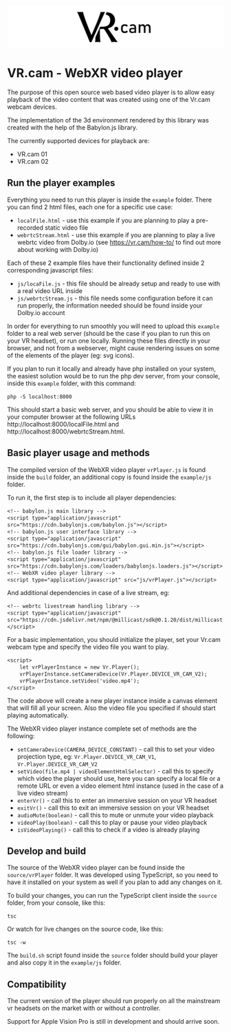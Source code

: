 ![image](example/img/logo.jpg)

# VR.cam - WebXR video player

The purpose of this open source web based video player is to allow easy playback of the video content that was created using one of the Vr.cam webcam devices.

The implementation of the 3d environment rendered by this library was created with the help of the Babylon.js library.

The currently supported devices for playback are:
* VR.cam 01
* VR.cam 02

## Run the player examples

Everything you need to run this player is inside the `example` folder. There you can find 2 html files, each one for a specific use case:
* `localFile.html` - use this example if you are planning to play a pre-recorded static video file
* `webrtcStream.html` - use this example if you are planning to play a live webrtc video from Dolby.io (see https://vr.cam/how-to/ to find out more about working with Dolby.io)

Each of these 2 example files have their functionality defined inside 2 corresponding javascript files:
* `js/locaFile.js` - this file should be already setup and ready to use with a real video URL inside
* `js/webrtcStream.js` - this file needs some configuration before it can run properly, the information needed should be found inside your Dolby.io account

In order for everything to run smoothly you will need to upload this `example` folder to a real web server (should be the case if you plan to run this on your VR headset), or run one locally. Running these files directly in your browser, and not from a webserver, might cause rendering issues on some of the elements of the player (eg: svg icons).

If you plan to run it locally and already have php installed on your system, the easiest solution would be to run the php dev server, from your console, inside this `example` folder, with this command:

```
php -S localhost:8000
```

This should start a basic web server, and you should be able to view it in your computer browser at the following URLs http://localhost:8000/localFile.html and http://localhost:8000/webrtcStream.html.

## Basic player usage and methods

The compiled version of the WebXR video player `vrPlayer.js` is found inside the `build` folder, an additional copy is found inside the `example/js` folder.

To run it, the first step is to include all player dependencies:

```
<!-- babylon.js main library -->
<script type="application/javascript" src="https://cdn.babylonjs.com/babylon.js"></script>
<!-- babylon.js user interface library -->
<script type="application/javascript" src="https://cdn.babylonjs.com/gui/babylon.gui.min.js"></script>
<!-- babylon.js file loader library -->
<script type="application/javascript" src="https://cdn.babylonjs.com/loaders/babylonjs.loaders.js"></script>
<!-- WebXR video player library -->
<script type="application/javascript" src="js/vrPlayer.js"></script>
```

And additional dependencies in case of a live stream, eg:

```
<!-- webrtc livestream handling library -->
<script type="application/javascript" src="https://cdn.jsdelivr.net/npm/@millicast/sdk@0.1.20/dist/millicast.umd.min.js"></script>
```

For a basic implementation, you should initialize the player, set your Vr.cam webcam type and specify the video file you want to play.

```
<script>
    let vrPlayerInstance = new Vr.Player();
    vrPlayerInstance.setCameraDevice(Vr.Player.DEVICE_VR_CAM_V2);
    vrPlayerInstance.setVideo('video.mp4');
</script>
```

The code above will create a new player instance inside a canvas element that will fill all your screen. Also the video file you specified if should start playing automatically.

The WebXR video player instance complete set of methods are the following:

* `setCameraDevice(CAMERA_DEVICE_CONSTANT)` - call this to set your video projection type, eg: `Vr.Player.DEVICE_VR_CAM_V1`, `Vr.Player.DEVICE_VR_CAM_V2`
* `setVideo(file.mp4 | videoElementHtmlSelector)` - call this to specify which video the player should use, here you can specify a local file or a remote URL or even a video element html instance (used in the case of a live video stream)
* `enterVr()` - call this to enter an immersive session on your VR headset
* `exitVr()` - call this to exit an immersive session on your VR headset
* `audioMute(boolean)` - call this to mute or unmute your video playback
* `videoPlay(boolean)` - call this to play or pause your video playback
* `isVideoPlaying()` - call this to check if a video is already playing

## Develop and build

The source of the WebXR video player can be found inside the `source/vrPlayer` folder. It was developed using TypeScript, so you need to have it installed on your system as well if you plan to add any changes on it.

To build your changes, you can run the TypeScript client inside the `source` folder, from your console, like this:

```
tsc
```

Or watch for live changes on the source code, like this:

```
tsc -w
```

The `build.sh` script found inside the `source` folder should build your player and also copy it in the `example/js` folder.

## Compatibility

The current version of the player should run properly on all the mainstream vr headsets on the market with or without a controller.

Support for Apple Vision Pro is still in development and should arrive soon.
